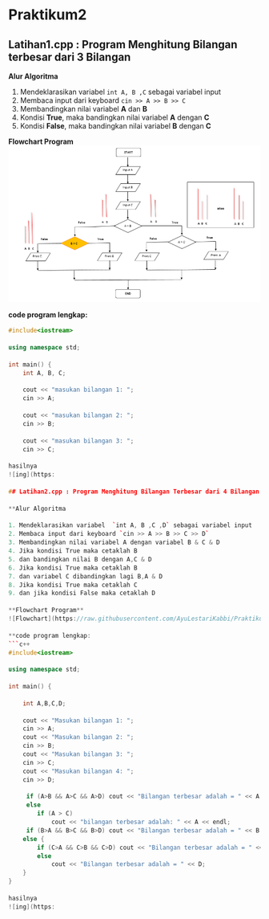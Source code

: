 # Praktikum2


## Latihan1.cpp : Program Menghitung Bilangan terbesar dari 3 Bilangan

**Alur Algoritma**

1. Mendeklarasikan variabel  `int A, B ,C` sebagai variabel input
2. Membaca input dari keyboard `cin >> A >> B >> C`
3. Membandingkan nilai variabel **A** dan **B**
4. Kondisi **True**, maka bandingkan nilai variabel **A** dengan **C**
5. Kondisi **False**, maka bandingkan nilai variabel **B** dengan **C**

**Flowchart Program**
![Flowchart](https://raw.githubusercontent.com/AyuLestariKabbi/Praktikum2/master/Latihan1/Flowchart%20Latihan1.png)

**code program lengkap:**
```c++
#include<iostream>

using namespace std;

int main() {
    int A, B, C;

    cout << "masukan bilangan 1: ";
    cin >> A;

    cout << "masukan bilangan 2: ";
    cin >> B;

    cout << "masukan bilangan 3: ";
    cin >> C;

hasilnya
![ing](https:

## Latihan2.cpp : Program Menghitung Bilangan Terbesar dari 4 Bilangan
 
**Alur Algoritma

1. Mendeklarasikan variabel  `int A, B ,C ,D` sebagai variabel input
2. Membaca input dari keyboard `cin >> A >> B >> C >> D`
3. Membandingkan nilai variabel A dengan variabel B & C & D
4. Jika kondisi True maka cetaklah B
5. dan bandingkan nilai B dengan A,C & D
6. Jika kondisi True maka cetaklah B
7. dan variabel C dibandingkan lagi B,A & D
8. Jika kondisi True maka cetaklah C
9. dan jika kondisi False maka cetaklah D

**Flowchart Program**
![Flowchart](https://raw.githubusercontent.com/AyuLestariKabbi/Praktikum2/master/Latihan2/Flowchart%20Latihan2.png)

**code program lengkap:
```c++
#include<iostream>

using namespace std;

int main() {

    int A,B,C,D;

    cout << "Masukan bilangan 1: ";
    cin >> A;
    cout << "Masukan bilangan 2: ";
    cin >> B;
    cout << "Masukan bilangan 3: ";
    cin >> C;
    cout << "Masukan bilangan 4: ";
    cin >> D;

     if (A>B && A>C && A>D) cout << "Bilangan terbesar adalah = " << A << endl;
     else
        if (A > C)
            cout << "bilangan terbesar adalah: " << A << endl;
     if (B>A && B>C && B>D) cout << "Bilangan terbesar adalah = " << B << endl;
    else {
        if (C>A && C>B && C>D) cout << "Bilangan terbesar adalah = " << C << endl;
        else
            cout << "Bilangan terbesar adalah = " << D;
    }
}

hasilnya
![ing](https:

